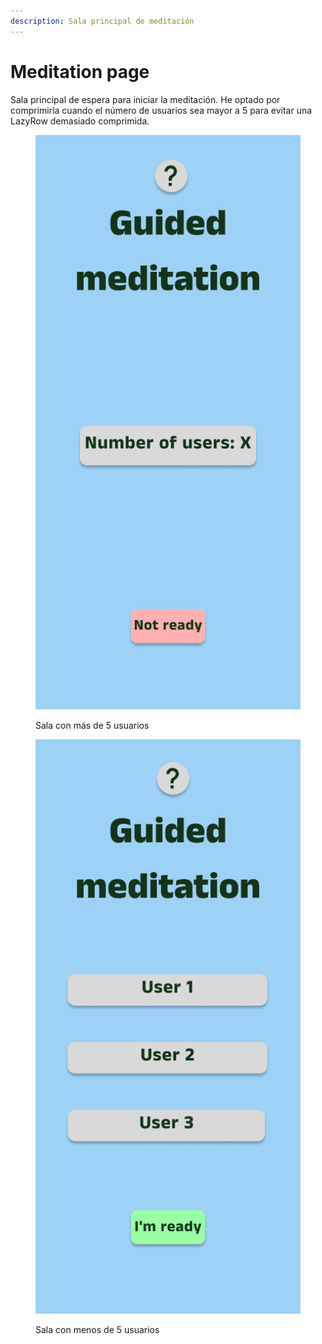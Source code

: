 ```yaml
---
description: Sala principal de meditación
---
```


# Meditation page

Sala principal de espera para iniciar la meditación. He optado por comprimirla cuando el número de usuarios sea mayor a 5 para evitar una LazyRow demasiado comprimida.

<figure><img src="../.gitbook/assets/Meditation page _5 users1 (1).png" alt=""><figcaption><p>Sala con más de 5 usuarios</p></figcaption></figure>



<figure><img src="../.gitbook/assets/Meditation page _5 users.png" alt=""><figcaption><p>Sala con menos de 5 usuarios</p></figcaption></figure>
